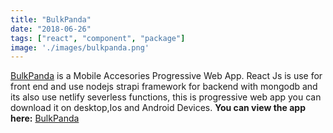 ```yaml
---
title: "BulkPanda"
date: "2018-06-26"
tags: ["react", "component", "package"]
image: './images/bulkpanda.png'
---
```


[BulkPanda] is a Mobile Accesories Progressive Web App. React Js is use for front end and use nodejs strapi framework for backend with mongodb and its also use netlify severless functions, this is progressive web app you can download it on desktop,Ios and Android Devices. **You can view the app here:** [BulkPanda]

<!--- reference links --->
[BulkPanda]: <https://www.bulkpanda.pk/>
